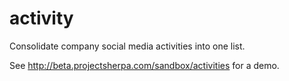 # activity
Consolidate company social media activities into one list.

See http://beta.projectsherpa.com/sandbox/activities for a demo.
